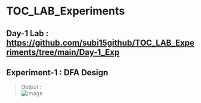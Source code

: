 # TOC_LAB_Experiments
## Day-1 Lab : https://github.com/subi15github/TOC_LAB_Experiments/tree/main/Day-1_Exp <br/>
## Experiment-1 : DFA Design
> Output : <br/>
> ![image](https://user-images.githubusercontent.com/113248863/211371286-259367de-fb3b-433e-85b5-9a44e982f863.png)
